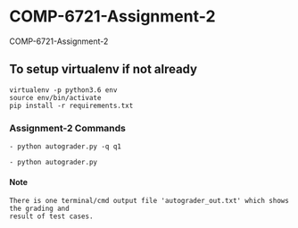 # COMP-6721-Assignment-2
COMP-6721-Assignment-2

## To setup virtualenv if not already
    
    virtualenv -p python3.6 env
    source env/bin/activate
    pip install -r requirements.txt


### Assignment-2 Commands
    - python autograder.py -q q1

	- python autograder.py


#### Note
    There is one terminal/cmd output file 'autograder_out.txt' which shows the grading and 
    result of test cases.